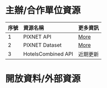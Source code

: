 # 主辦/合作單位資源
序號 |資源名稱             |更多資訊
----|:-------------------|:--------
1   | PIXNET API         |[More](./api/README.md)
2   | PIXNET Dataset     |[More](./data/README.md)
3   | HotelsCombined API |近期更新

# 開放資料/外部資源
